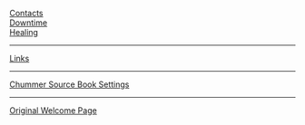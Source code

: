 [Contacts](Contacts)
<br>[Downtime](Downtime)
<br>[Healing](Miscellaneous/Healing.md)

---

[Links](Miscellaneous/Links.md)

---

[Chummer Source Book Settings](Miscellaneous/ChummerSourceBook.md)

---

[Original Welcome Page](Miscellaneous/Welcome_Original.md)
